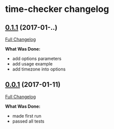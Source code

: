 # time-checker changelog

## [0.1.1](https://github.com/ivanoff/time-checker/tree/0.1.1) (2017-01-..)
[Full Changelog](https://github.com/ivanoff/time-checker/compare/0.0.1...0.1.1)

**What Was Done:**

- add options parameters
- add usage example
- add timezone into options


## [0.0.1](https://github.com/ivanoff/time-checker/tree/0.0.1) (2017-01-11)
[Full Changelog](https://github.com/ivanoff/time-checker/compare/0.0.1...0.0.1)

**What Was Done:**

- made first run
- passed all tests

